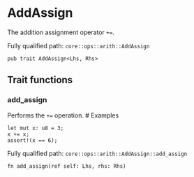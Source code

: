# AddAssign

The addition assignment operator `+=`.

Fully qualified path: `core::ops::arith::AddAssign`

<pre><code class="language-rust">pub trait AddAssign&lt;Lhs, Rhs&gt;</code></pre>

## Trait functions

### add_assign

Performs the `+=` operation.  # Examples
```cairo
let mut x: u8 = 3;
x += x;
assert!(x == 6);
```

Fully qualified path: `core::ops::arith::AddAssign::add_assign`

<pre><code class="language-rust">fn add_assign(ref self: Lhs, rhs: Rhs)</code></pre>


